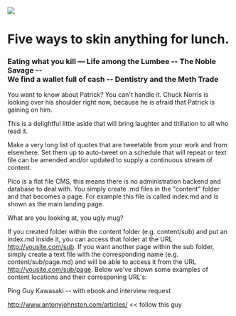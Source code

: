 


![](http://upload.wikimedia.org/wikipedia/commons/c/cc/Dunstaffnage_Castle.jpg)

# Five ways to skin anything for lunch.
### Eating what you kill –– Life among the Lumbee -- The Noble Savage -- <br> We find a wallet full of cash -- Dentistry and the Meth Trade
You want to know about Patrick? You can't handle it. Chuck Norris is looking over his shoulder right now, because he is afraid that Patrick is gaining on him. 

<div class="aside right clear">This is a delightful little aside that will bring laughter and titillation to all who read it.</div>

Make a very long list of quotes that are tweetable from your work and from elsewhere. Set them up to auto-tweet on a schedule that will repeat or text file can be amended and/or updated to supply a continuous stream of content. 

Pico is a flat file CMS, this means there is no administration backend and database to deal with. You simply create .md files in the "content" folder and that becomes a page. For example this file is called index.md and is shown as the main landing page.

<div class="aside right clear">What are you looking at, you ugly mug?</div>

If you created folder within the content folder (e.g. content/sub) and put an index.md inside it, you can access that folder at the URL http://yousite.com/sub. If you want another page within the sub folder, simply create a text file with the corresponding name (e.g. content/sub/page.md) and will be able to access it from the URL http://yousite.com/sub/page. Below we've shown some examples of content locations and their corresponing URL's:
    

Ping Guy Kawasaki -- with ebook and interview request

http://www.antonyjohnston.com/articles/ << follow this guy
